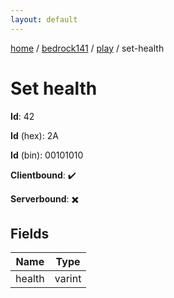 ```yaml
---
layout: default
---
```


[home](/)  /  [bedrock141](/protocol/bedrock141)  /  [play](/protocol/bedrock141/play)  /  set-health

# Set health

**Id**: 42

**Id** (hex): 2A

**Id** (bin): 00101010

**Clientbound**: ✔️

**Serverbound**: ✖️

## Fields

Name | Type
---|---
health | varint
